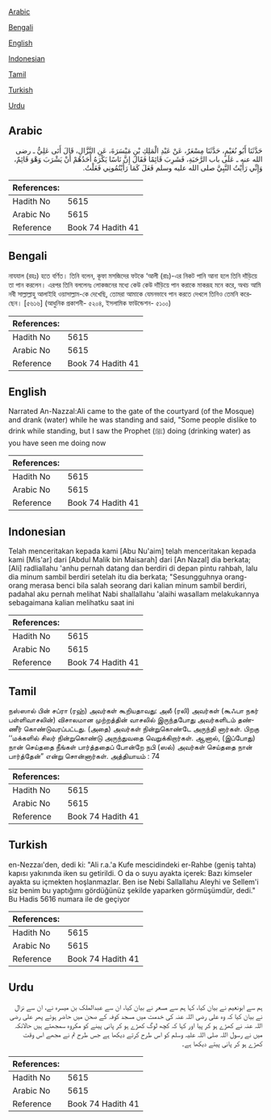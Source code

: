 [Arabic](#arabic)

[Bengali](#bengali)

[English](#english)

[Indonesian](#indonesian)

[Tamil](#tamil)

[Turkish](#turkish)

[Urdu](#urdu)

## Arabic


<div dir="rtl" lang="ar" style={{fontSize:'larger',backgroundColor:'#f8f9fa',padding:20}}>
حَدَّثَنَا أَبُو نُعَيْمٍ، حَدَّثَنَا مِسْعَرٌ، عَنْ عَبْدِ الْمَلِكِ بْنِ مَيْسَرَةَ، عَنِ النَّزَّالِ، قَالَ أَتَى عَلِيٌّ ـ رضى الله عنه ـ عَلَى باب الرَّحَبَةِ، فَشَرِبَ قَائِمًا فَقَالَ إِنَّ نَاسًا يَكْرَهُ أَحَدُهُمْ أَنْ يَشْرَبَ وَهْوَ قَائِمٌ، وَإِنِّي رَأَيْتُ النَّبِيَّ صلى الله عليه وسلم فَعَلَ كَمَا رَأَيْتُمُونِي فَعَلْتُ‏.‏
</div>
<div style={{backgroundColor:'#f8f9fa',padding:20, marginBottom: 10}}><table> <thead> <tr> <th>References:</th> <th></th> </tr> </thead> <tbody><tr><td>Hadith No</td><td>5615</td></tr><tr><td>Arabic No</td><td>5615</td></tr><tr><td>Reference</td><td>Book 74 Hadith 41</td></tr></tbody></table></div>

## Bengali


<div dir="ltr" lang="bn" style={{fontSize:'larger',backgroundColor:'#f8f9fa',padding:20}}>
নাযযাল (রহঃ) হতে বর্ণিত। তিনি বলেন, কূফা মসজিদের ফটকে ‘আলী (রাঃ)-এর নিকট পানি আনা হলে তিনি দাঁড়িয়ে তা পান করলেন। এরপর তিনি বললেনঃ লোকজনের মধ্যে কেউ কেউ দাঁড়িয়ে পান করাকে মাকরূহ মনে করে, অথচ আমি নবী সাল্লাল্লাহু আলাইহি ওয়াসাল্লাম-কে দেখেছি, তোমরা আমাকে যেমনভাবে পান করতে দেখলে তিনিও তেমনি করেছেন। [৫৬১৬] (আধুনিক প্রকাশনী- ৫২০৪, ইসলামিক ফাউন্ডেশন- ৫১০০)
</div>
<div style={{backgroundColor:'#f8f9fa',padding:20, marginBottom: 10}}><table> <thead> <tr> <th>References:</th> <th></th> </tr> </thead> <tbody><tr><td>Hadith No</td><td>5615</td></tr><tr><td>Arabic No</td><td>5615</td></tr><tr><td>Reference</td><td>Book 74 Hadith 41</td></tr></tbody></table></div>

## English


<div dir="ltr" lang="en" style={{fontSize:'larger',backgroundColor:'#f8f9fa',padding:20}}>
Narrated An-Nazzal:Ali came to the gate of the courtyard (of the Mosque) and drank (water) while he was standing and said, "Some people dislike to drink while standing, but I saw the Prophet (ﷺ) doing (drinking water) as you have seen me doing now
</div>
<div style={{backgroundColor:'#f8f9fa',padding:20, marginBottom: 10}}><table> <thead> <tr> <th>References:</th> <th></th> </tr> </thead> <tbody><tr><td>Hadith No</td><td>5615</td></tr><tr><td>Arabic No</td><td>5615</td></tr><tr><td>Reference</td><td>Book 74 Hadith 41</td></tr></tbody></table></div>

## Indonesian


<div dir="ltr" lang="id" style={{fontSize:'larger',backgroundColor:'#f8f9fa',padding:20}}>
Telah menceritakan kepada kami [Abu Nu'aim] telah menceritakan kepada kami [Mis'ar] dari [Abdul Malik bin Maisarah] dari [An Nazal] dia berkata; [Ali] radliallahu 'anhu pernah datang dan berdiri di depan pintu rahbah, lalu dia minum sambil berdiri setelah itu dia berkata; "Sesungguhnya orang-orang merasa benci bila salah seorang dari kalian minum sambil berdiri, padahal aku pernah melihat Nabi shallallahu 'alaihi wasallam melakukannya sebagaimana kalian melihatku saat ini
</div>
<div style={{backgroundColor:'#f8f9fa',padding:20, marginBottom: 10}}><table> <thead> <tr> <th>References:</th> <th></th> </tr> </thead> <tbody><tr><td>Hadith No</td><td>5615</td></tr><tr><td>Arabic No</td><td>5615</td></tr><tr><td>Reference</td><td>Book 74 Hadith 41</td></tr></tbody></table></div>

## Tamil


<div dir="ltr" lang="ta" style={{fontSize:'larger',backgroundColor:'#f8f9fa',padding:20}}>
நஸ்ஸால் பின் சப்ரா (ரஹ்) அவர்கள் கூறியதாவது: அலீ (ரலி) அவர்கள் (கூஃபா நகர் பள்ளிவாசலின்) விசாலமான முற்றத்தின் வாசலில் இருந்தபோது அவர்களிடம் தண்ணீர் கொண்டுவரப்பட்டது. (அதை) அவர்கள் நின்றுகொண்டே அருந்தி னார்கள். பிறகு ‘‘மக்களில் சிலர் நின்றுகொண்டு அருந்துவதை வெறுக்கிறார்கள். ஆனால், (இப்போது) நான் செய்ததை நீங்கள் பார்த்ததைப் போன்றே நபி (ஸல்) அவர்கள் செய்ததை நான் பார்த்தேன்” என்று சொன்னார்கள். அத்தியாயம் : 74
</div>
<div style={{backgroundColor:'#f8f9fa',padding:20, marginBottom: 10}}><table> <thead> <tr> <th>References:</th> <th></th> </tr> </thead> <tbody><tr><td>Hadith No</td><td>5615</td></tr><tr><td>Arabic No</td><td>5615</td></tr><tr><td>Reference</td><td>Book 74 Hadith 41</td></tr></tbody></table></div>

## Turkish


<div dir="ltr" lang="tr" style={{fontSize:'larger',backgroundColor:'#f8f9fa',padding:20}}>
en-Nezzaı'den, dedi ki: "Ali r.a.'a Kufe mescidindeki er-Rahbe (geniş tahta) kapısı yakınında iken su getirildi. O da o suyu ayakta içerek: Bazı kimseler ayakta su içmekten hoşlanmazlar. Ben ise Nebi Sallallahu Aleyhi ve Sellem'i siz benim bu yaptığımı gördüğünüz şekilde yaparken görmüşümdür, dedi." Bu Hadis 5616 numara ile de geçiyor
</div>
<div style={{backgroundColor:'#f8f9fa',padding:20, marginBottom: 10}}><table> <thead> <tr> <th>References:</th> <th></th> </tr> </thead> <tbody><tr><td>Hadith No</td><td>5615</td></tr><tr><td>Arabic No</td><td>5615</td></tr><tr><td>Reference</td><td>Book 74 Hadith 41</td></tr></tbody></table></div>

## Urdu


<div dir="rtl" lang="ur" style={{fontSize:'larger',backgroundColor:'#f8f9fa',padding:20}}>
ہم سے ابونعیم نے بیان کیا، کہا ہم سے مسعر نے بیان کیا، ان سے عبدالملک بن میسرہ نے، ان سے نزال نے بیان کیا کہ وہ علی رضی اللہ عنہ کی خدمت میں مسجد کوفہ کے صحن میں حاضر ہوئے پھر علی رضی اللہ عنہ نے کھڑے ہو کر پیا اور کہا کہ کچھ لوگ کھڑے ہو کر پانی پینے کو مکروہ سمجھتے ہیں حالانکہ میں نے رسول اللہ صلی اللہ علیہ وسلم کو اس طرح کرتے دیکھا ہے جس طرح تم نے مجھے اس وقت کھڑے ہو کر پانی پیتے دیکھا ہے۔
</div>
<div style={{backgroundColor:'#f8f9fa',padding:20, marginBottom: 10}}><table> <thead> <tr> <th>References:</th> <th></th> </tr> </thead> <tbody><tr><td>Hadith No</td><td>5615</td></tr><tr><td>Arabic No</td><td>5615</td></tr><tr><td>Reference</td><td>Book 74 Hadith 41</td></tr></tbody></table></div>